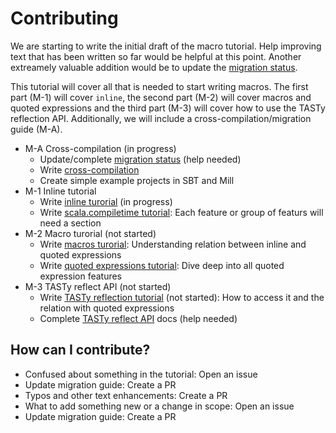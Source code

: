 # Contributing

We are starting to write the initial draft of the macro tutorial. 
Help improving text that has been written so far would be helpful at this point.
Another extreamely valuable addition would be to update the [migration status][migration-status].

This tutorial will cover all that is needed to start writing macros. 
The first part (M-1) will cover `inline`, the second part (M-2) will cover macros and quoted expressions and the third part (M-3) will cover how to use the TASTy reflection API.
Additionally, we will include a cross-compilation/migration guide (M-A).

* M-A Cross-compilation (in progress)
  * Update/complete [migration status][migration-status] (help needed)
  * Write [cross-compilation][cross-compilation]
  * Create simple example projects in SBT and Mill
* M-1 Inline tutorial
  * Write [inline turorial][inline] (in progress)
  * Write [scala.compiletime tutorial][compiletime]: Each feature or group of featurs will need a section
* M-2 Macro turorial (not started)
  * Write [macros turorial][macros]: Understanding relation between inline and quoted expressions
  * Write [quoted expressions tutorial][quotes]: Dive deep into all quoted expression features
* M-3 TASTy reflect API (not started)
  * Write [TASTy reflection tutorial][tasty] (not started): How to access it and the relation with quoted expressions
  * Complete [TASTy reflect API][reflection-api] docs (help needed)

## How can I contribute?

* Confused about something in the tutorial: Open an issue
* Update migration guide: Create a PR
* Typos and other text enhancements: Create a PR
* What to add something new or a change in scope: Open an issue
* Update migration guide: Create a PR


[best-practices]: /docs/best-practices.md
[compiletime]: /docs/compiletime.md
[cross-compilation]: /docs/cross-compilation.md
[faq]: /docs/faq.md
[inline]: /docs/inline.md
[macros]: /docs/macros.md
[migration-status]: /docs/migration-status.md
[quotes]: /docs/quotes.md
[references]: /docs/references.md
[tasty]: /docs/tasty-reflection.md
[reflection-api]: https://github.com/lampepfl/dotty/blob/master/library/src/scala/tasty/Reflection.scala
